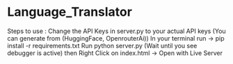 # Language_Translator
Steps to use :
Change the API Keys in server.py to your actual API keys (You can generate from (HuggingFace, OpenrouterAi))
In your terminal run -> pip install -r requirements.txt
Run python server.py (Wait until you see debugger is active)
then Right Click on index.html -> Open with Live Server 
